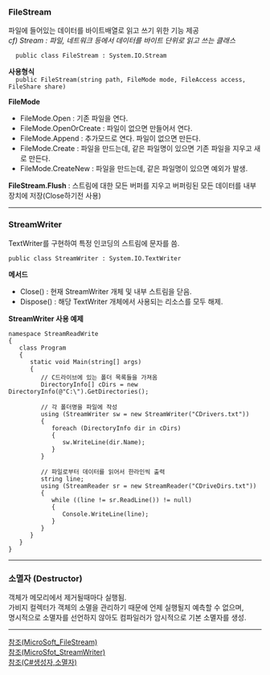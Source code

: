 ### FileStream  
   
파일에 들어있는 데이터를 바이트배열로 읽고 쓰기 위한 기능 제공  
<i> cf) Stream : 파일, 네트워크 등에서 데이터를 바이트 단위로 읽고 쓰는 클래스  </i>
   
`  
public class FileStream : System.IO.Stream
`  
   
<b> 사용형식 </b>  
`  
public FileStream(string path, FileMode mode, FileAccess access, FileShare share)
`   
   
<b> FileMode </b>  
* FileMode.Open : 기존 파일을 연다.  
* FileMode.OpenOrCreate : 파일이 없으면 만들어서 연다.  
* FileMode.Append : 추가모드로 연다. 파일이 없으면 만든다.  
* FileMode.Create : 파일을 만드는데, 같은 파일명이 있으면 기존 파일을 지우고 새로 만든다.  
* FileMode.CreateNew : 파일을 만드는데, 같은 파일명이 있으면 예외가 발생.  

<b>FileStream.Flush</b> : 스트림에 대한 모든 버퍼를 지우고 버퍼링된 모든 데이터를 내부 장치에 저장(Close하기전 사용)  
    
   
- - -  
    
### StreamWriter   
   
TextWriter를 구현하여 특정 인코딩의 스트림에 문자를 씀.  
   
`
public class StreamWriter : System.IO.TextWriter  
`   
   
<b> 메서드 </b>  
* Close() : 현재 StreamWriter 개체 및 내부 스트림을 닫음.  
* Dispose() : 해당 TextWriter 개체에서 사용되는 리소스를 모두 해제.   

<b>StreamWriter 사용 예제</b>  
```  
namespace StreamReadWrite
{
   class Program
   {
      static void Main(string[] args)
      {
         // C드라이브에 있는 폴더 목록들을 가져옴
         DirectoryInfo[] cDirs = new DirectoryInfo(@"C:\").GetDirectories();
         
         // 각 폴더명을 파일에 작성
         using (StreamWriter sw = new StreamWriter("CDrivers.txt"))
         {
            foreach (DirectoryInfo dir in cDirs)
            {
               sw.WriteLine(dir.Name);
            }
         }
         
         // 파일로부터 데이터를 읽어서 한라인씩 출력  
         string line;
         using (StreamReader sr = new StreamReader("CDriveDirs.txt"))
         {
            while ((line != sr.ReadLine()) != null)
            {
               Console.WriteLine(line);
            }
         }
      }
   }
}
```   
   
- - -   
   
### 소멸자 (Destructor)   
  
객체가 메모리에서 제거될때마다 실행됨.   
가비지 컬렉터가 객체의 소멸을 관리하기 때문에 언제 실행될지 예측할 수 없으며,  
명시적으로 소멸자를 선언하지 않아도 컴파일러가 암시적으로 기본 소멸자를 생성.  


   
   
- - -  
   
[참조(MicroSoft_FileStream)](https://docs.microsoft.com/ko-kr/dotnet/api/system.io.filestream?view=netframework-4.7.2)   
[참조(MicroSfot_StreamWriter)](https://docs.microsoft.com/ko-kr/dotnet/api/system.io.streamwriter?view=netframework-4.7.2)  
[참조(C#생성자,소멸자)](https://076923.github.io/posts/C-15/)   
    
